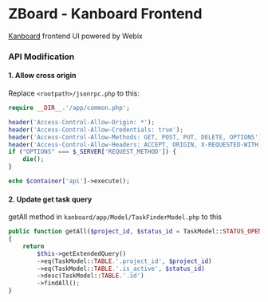 # ZBoard - Kanboard Frontend

[Kanboard](https://kanboard.org/) frontend UI powered by Webix


### API Modification

#### 1. Allow cross origin

Replace `<rootpath>/jsonrpc.php` to this:

```php
require __DIR__.'/app/common.php';

header('Access-Control-Allow-Origin: *');
header('Access-Control-Allow-Credentials: true');
header('Access-Control-Allow-Methods: GET, POST, PUT, DELETE, OPTIONS');
header('Access-Control-Allow-Headers: ACCEPT, ORIGIN, X-REQUESTED-WITH, CONTENT-TYPE, AUTHORIZATION');
if ("OPTIONS" === $_SERVER['REQUEST_METHOD']) {
    die();
}

echo $container['api']->execute();
```

#### 2. Update get task query

getAll method in `kanboard/app/Model/TaskFinderModel.php`
to this
```php
public function getAll($project_id, $status_id = TaskModel::STATUS_OPEN)
{
    return
        $this->getExtendedQuery()
        ->eq(TaskModel::TABLE.'.project_id', $project_id)
        ->eq(TaskModel::TABLE.'.is_active', $status_id)
        ->desc(TaskModel::TABLE.'.id')
        ->findAll();
}
```